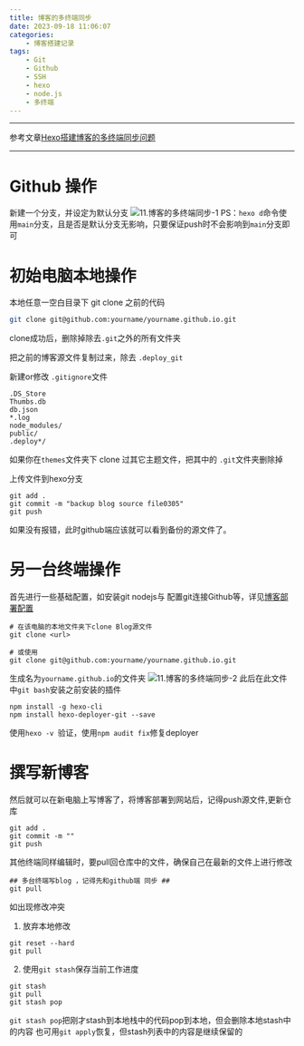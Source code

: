 ```yaml
---
title: 博客的多终端同步
date: 2023-09-18 11:06:07
categories:
	- 博客搭建记录
tags: 
	- Git
	- Github
	- SSH
	- hexo
	- node.js
	- 多终端
---
```

******
参考文章[Hexo搭建博客的多终端同步问题](https://zhuanlan.zhihu.com/p/476603074)
*****
# Github 操作
新建一个分支，并设定为默认分支
![11.博客的多终端同步-1](https://aucnm0202-1318327891.cos.ap-shanghai.myqcloud.com/blogpic/11.%E5%8D%9A%E5%AE%A2%E7%9A%84%E5%A4%9A%E7%BB%88%E7%AB%AF%E5%90%8C%E6%AD%A5-1.png)
PS：`hexo d`命令使用`main`分支，且是否是默认分支无影响，只要保证push时不会影响到`main`分支即可
# 初始电脑本地操作
本地任意一空白目录下 git clone 之前的代码

```bash
git clone git@github.com:yourname/yourname.github.io.git
```

clone成功后，删除掉除去`.git`之外的所有文件夹

把之前的博客源文件复制过来，除去 `.deploy_git`

新建or修改 `.gitignore`文件

```text
.DS_Store
Thumbs.db
db.json
*.log
node_modules/
public/
.deploy*/
```

如果你在`themes`文件夹下 clone 过其它主题文件，把其中的 `.git`文件夹删除掉

上传文件到hexo分支

```text
git add .
git commit -m "backup blog source file0305"
git push 
```

如果没有报错，此时github端应该就可以看到备份的源文件了。
# 另一台终端操作
首先进行一些基础配置，如安装git nodejs与 配置git连接Github等，详见[博客部署配置](https://hotsaber.github.io/2023/05/19/1.%E5%8D%9A%E5%AE%A2%E9%83%A8%E7%BD%B2%E9%85%8D%E7%BD%AE/)

```text
# 在该电脑的本地文件夹下clone Blog源文件
git clone <url>
```

```text
# 或使用
git clone git@github.com:yourname/yourname.github.io.git
```
生成名为`yourname.github.io`的文件夹
![11.博客的多终端同步-2](https://aucnm0202-1318327891.cos.ap-shanghai.myqcloud.com/blogpic/11.%E5%8D%9A%E5%AE%A2%E7%9A%84%E5%A4%9A%E7%BB%88%E7%AB%AF%E5%90%8C%E6%AD%A5-2.png)
此后在此文件中`git bash`安装之前安装的插件
```
npm install -g hexo-cli
npm install hexo-deployer-git --save
```
使用`hexo -v `验证，使用`npm audit fix`修复deployer
# 撰写新博客
然后就可以在新电脑上写博客了，将博客部署到网站后，记得push源文件,更新仓库

```text
git add .
git commit -m ""
git push 
```
其他终端同样编辑时，要pull回仓库中的文件，确保自己在最新的文件上进行修改
```
## 多台终端写blog ，记得先和github端 同步 ##
git pull
```
如出现修改冲突
1. 放弃本地修改
```
git reset --hard
git pull
```
2. 使用`git stash`保存当前工作进度
```
git stash
git pull
git stash pop
```
`git stash pop`把刚才stash到本地栈中的代码pop到本地，但会删除本地stash中的内容
也可用`git apply`恢复，但stash列表中的内容是继续保留的
